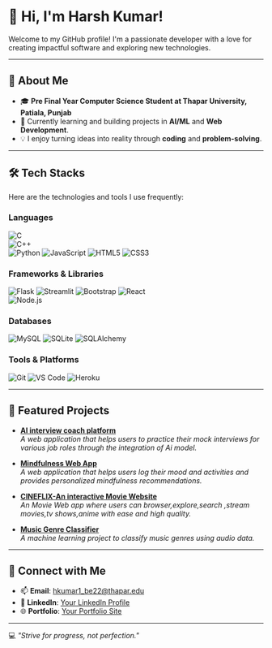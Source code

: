# 👋 Hi, I'm Harsh Kumar!

Welcome to my GitHub profile! I'm a passionate developer with a love for creating impactful software and exploring new technologies.

---

## 🚀 About Me
- 🎓 **Pre Final Year Computer Science Student at Thapar University, Patiala, Punjab**  
- 🌱 Currently learning and building projects in **AI/ML** and **Web Development**.  
- 💡 I enjoy turning ideas into reality through **coding** and **problem-solving**.

---

## 🛠️ Tech Stacks
Here are the technologies and tools I use frequently:

### **Languages**
![C](https://img.shields.io/badge/-C-00599C?style=for-the-badge&logo=c&logoColor=white)  
![C++](https://img.shields.io/badge/-C++-00599C?style=for-the-badge&logo=c%2B%2B&logoColor=white)  
![Python](https://img.shields.io/badge/-Python-3776AB?logo=python&logoColor=white&style=flat-square)
![JavaScript](https://img.shields.io/badge/-JavaScript-F7DF1E?logo=javascript&logoColor=black&style=flat-square)
![HTML5](https://img.shields.io/badge/-HTML5-E34F26?logo=html5&logoColor=white&style=flat-square)
![CSS3](https://img.shields.io/badge/-CSS3-1572B6?logo=css3&logoColor=white&style=flat-square)



### **Frameworks & Libraries**
![Flask](https://img.shields.io/badge/-Flask-000000?logo=flask&logoColor=white&style=flat-square)
![Streamlit](https://img.shields.io/badge/-Streamlit-FF4B4B?logo=streamlit&logoColor=white&style=flat-square)
![Bootstrap](https://img.shields.io/badge/-Bootstrap-7952B3?logo=bootstrap&logoColor=white&style=flat-square)
![React](https://img.shields.io/badge/-React-61DAFB?style=for-the-badge&logo=react&logoColor=black)  
![Node.js](https://img.shields.io/badge/-Node.js-339933?style=for-the-badge&logo=node.js&logoColor=white)  

### **Databases**
![MySQL](https://img.shields.io/badge/-MySQL-4479A1?logo=mysql&logoColor=white&style=flat-square)
![SQLite](https://img.shields.io/badge/-SQLite-003B57?logo=sqlite&logoColor=white&style=flat-square)
![SQLAlchemy](https://img.shields.io/badge/-SQLAlchemy-323330?style=for-the-badge&logo=python&logoColor=white)


### **Tools & Platforms**
![Git](https://img.shields.io/badge/-Git-F05032?logo=git&logoColor=white&style=flat-square)
![VS Code](https://img.shields.io/badge/-Visual%20Studio%20Code-007ACC?logo=visual-studio-code&logoColor=white&style=flat-square)
![Heroku](https://img.shields.io/badge/-Heroku-430098?logo=heroku&logoColor=white&style=flat-square)

---

## 🌟 Featured Projects

- **[AI interview coach platform](#)**  
  *A web application that helps users to practice their mock interviews for various job roles through the integration of Ai model.*

- **[Mindfulness Web App](#)**  
  *A web application that helps users log their mood and activities and provides personalized mindfulness recommendations.*

- **[CINEFLIX-An interactive Movie Website](#)**  
  *An Movie Web app where users can browser,explore,search ,stream movies,tv shows,anime with ease and high quality.*

- **[Music Genre Classifier](#)**  
  *A machine learning project to classify music genres using audio data.*


  

---

## 🤝 Connect with Me
- 📫 **Email**: [hkumar1_be22@thapar.edu](mailto:hkumar1_be22@thapar.edu)  
- 💼 **LinkedIn**: [Your LinkedIn Profile](https://linkedin.com/in/your-profile)  
- 🌐 **Portfolio**: [Your Portfolio Site](https://yourportfolio.com)  

---

💻 *"Strive for progress, not perfection."*  
